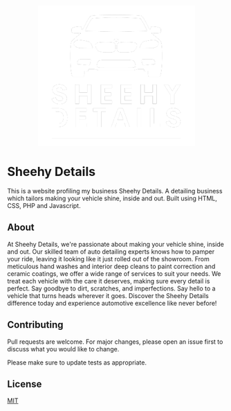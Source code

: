 <div style="text-align:center">
  <img src="logo.png" alt="Logo">
</div>

# Sheehy Details

This is a website profiling my business Sheehy Details. A detailing business which tailors making your vehicle shine, inside and out. Built using HTML, CSS, PHP and Javascript.

## About

At Sheehy Details, we're passionate about making your vehicle shine, inside and out. Our skilled team of auto detailing experts knows how to pamper your ride, leaving it looking like it just rolled out of the showroom. From meticulous hand washes and interior deep cleans to paint correction and ceramic coatings, we offer a wide range of services to suit your needs. We treat each vehicle with the care it deserves, making sure every detail is perfect. Say goodbye to dirt, scratches, and imperfections. Say hello to a vehicle that turns heads wherever it goes. Discover the Sheehy Details difference today and experience automotive excellence like never before!


## Contributing

Pull requests are welcome. For major changes, please open an issue first
to discuss what you would like to change.

Please make sure to update tests as appropriate.

## License

[MIT](https://choosealicense.com/licenses/mit/)
